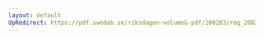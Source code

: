 ```yaml
---
layout: default
UpRedirect: https://pdf.swedeb.se/riksdagen-volumeG-pdf/200203/reg_200203/reg_200203_0067.pdf
---
```

